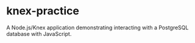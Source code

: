 # knex-practice
A Node.js/Knex application demonstrating interacting with a PostgreSQL database with JavaScript.
